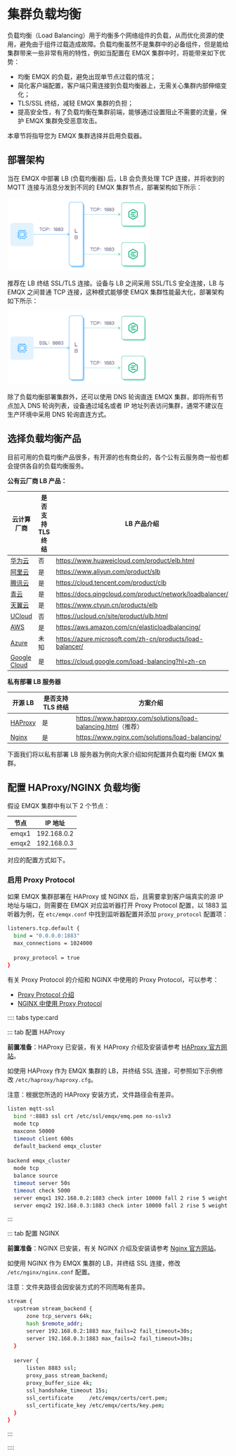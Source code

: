 # 集群负载均衡

负载均衡（Load Balancing）用于均衡多个网络组件的负载，从而优化资源的使用，避免由于组件过载造成故障。负载均衡虽然不是集群中的必备组件，但是能给集群带来一些非常有用的特性，例如当配置在 EMQX 集群中时，将能带来如下优势：

- 均衡 EMQX 的负载，避免出现单节点过载的情况；
- 简化客户端配置，客户端只需连接到负载均衡器上，无需关心集群内部伸缩变化；
- TLS/SSL 终结，减轻 EMQX 集群的负担；
- 提高安全性，有了负载均衡在集群前端，能够通过设置阻止不需要的流量，保护 EMQX 集群免受恶意攻击。

本章节将指导您为 EMQX 集群选择并启用负载器。

## 部署架构

当在 EMQX 中部署  LB (负载均衡器) 后，LB 会负责处理 TCP 连接，并将收到的 MQTT 连接与消息分发到不同的 EMQX 集群节点，部署架构如下所示：

<img src="./assets/lb_2.png" alt="EMQX TCP 负载均衡部署" style="zoom:33%;" />



推荐在 LB 终结 SSL/TLS 连接。设备与 LB 之间采用 SSL/TLS 安全连接，LB 与 EMQX 之间普通 TCP 连接，这种模式能够使 EMQX 集群性能最大化，部署架构如下所示：

<img src="./assets/lb_3.png" alt="EMQX 负载均衡终结 TLS 部署" style="zoom:33%;" />

除了负载均衡部署集群外，还可以使用 DNS 轮询直连 EMQX 集群，即将所有节点加入 DNS 轮询列表，设备通过域名或者 IP 地址列表访问集群，通常不建议在生产环境中采用 DNS 轮询直连方式。

## 选择负载均衡产品

目前可用的负载均衡产品很多，有开源的也有商业的，各个公有云服务商一般也都会提供各自的负载均衡服务。

**公有云厂商 LB 产品：**

| 云计算厂商                                | 是否支持 TLS 终结 | LB 产品介绍                                                 |
| ----------------------------------------- | ----------------- | ----------------------------------------------------------- |
| [华为云](https://www.huaweicloud.com)     | 否                | <https://www.huaweicloud.com/product/elb.html>              |
| [阿里云](https://www.aliyun.com)          | 是                | <https://www.aliyun.com/product/slb>                        |
| [腾讯云](https://cloud.tencent.com)       | 是                | <https://cloud.tencent.com/product/clb>                     |
| [青云](https://qingcloud.com)             | 是                | <https://docs.qingcloud.com/product/network/loadbalancer/>  |
| [天翼云](https://www.ctyun.cn)            | 是                | <https://www.ctyun.cn/products/elb>                         |
| [UCloud](https://ucloud.cn)               | 否                | <https://ucloud.cn/site/product/ulb.html>                   |
| [AWS](https://aws.amazon.com)             | 是                | <https://aws.amazon.com/cn/elasticloadbalancing/>           |
| [Azure](https://azure.microsoft.com)      | 未知              | <https://azure.microsoft.com/zh-cn/products/load-balancer/> |
| [Google Cloud](https://cloud.google.com/) | 是                | <https://cloud.google.com/load-balancing?hl=zh-cn>          |

**私有部署 LB 服务器**

| 开源 LB                            | 是否支持 TLS 终结 | 方案介绍                                                        |
| ---------------------------------- | ----------------- | --------------------------------------------------------------- |
| [HAProxy](https://www.haproxy.org) | 是                | <https://www.haproxy.com/solutions/load-balancing.html>（推荐） |
| [Nginx](https://www.nginx.com)     | 是                | <https://www.nginx.com/solutions/load-balancing/>               |

下面我们将以私有部署 LB 服务器为例向大家介绍如何配置并负载均衡 EMQX 集群。

## 配置 HAProxy/NGINX 负载均衡

假设 EMQX 集群中有以下 2 个节点：

| 节点  | IP 地址     |
| ----- | ----------- |
| emqx1 | 192.168.0.2 |
| emqx2 | 192.168.0.3 |

对应的配置方式如下。

### 启用 Proxy Protocol

如果 EMQX 集群部署在 HAProxy 或 NGINX 后，且需要拿到客户端真实的源 IP 地址与端口，则需要在 EMQX 对应监听器打开 Proxy Protocol 配置，以 1883 监听器为例，在 `etc/emqx.conf` 中找到监听器配置并添加 `proxy_protocol` 配置项：

```bash
listeners.tcp.default {
  bind = "0.0.0.0:1883"
  max_connections = 1024000

  proxy_protocol = true
}
```

有关 Proxy Protocol 的介绍和 NGINX 中使用的 Proxy Protocol，可以参考：

- [Proxy Protocol 介绍](https://www.haproxy.com/blog/haproxy/proxy-protocol)
- [NGINX 中使用 Proxy Protocol](https://docs.nginx.com/nginx/admin-guide/load-balancer/using-proxy-protocol/)

:::: tabs type:card

::: tab 配置 HAProxy

**前置准备**：HAProxy 已安装，有关 HAProxy 介绍及安装请参考 [HAProxy 官方网站](http://www.haproxy.org/)。

如使用 HAProxy 作为 EMQX 集群的 LB，并终结 SSL 连接，可参照如下示例修改 `/etc/haproxy/haproxy.cfg`。

注意：根据您所选的 HAProxy 安装方式，文件路径会有差异。

```bash
listen mqtt-ssl
  bind *:8883 ssl crt /etc/ssl/emqx/emq.pem no-sslv3
  mode tcp
  maxconn 50000
  timeout client 600s
  default_backend emqx_cluster

backend emqx_cluster
  mode tcp
  balance source
  timeout server 50s
  timeout check 5000
  server emqx1 192.168.0.2:1883 check inter 10000 fall 2 rise 5 weight 1
  server emqx2 192.168.0.3:1883 check inter 10000 fall 2 rise 5 weight 1
```

:::

::: tab 配置 NGINX

**前置准备**：NGINX 已安装，有关 NGINX 介绍及安装请参考 [Nginx 官方网站](https://www.nginx.com/)。

如使用 NGINX 作为 EMQX 集群的 LB，并终结 SSL 连接，修改 `/etc/nginx/nginx.conf` 配置。

注意：文件夹路径会因安装方式的不同而略有差异。

```bash
stream {
  upstream stream_backend {
      zone tcp_servers 64k;
      hash $remote_addr;
      server 192.168.0.2:1883 max_fails=2 fail_timeout=30s;
      server 192.168.0.3:1883 max_fails=2 fail_timeout=30s;
  }

  server {
      listen 8883 ssl;
      proxy_pass stream_backend;
      proxy_buffer_size 4k;
      ssl_handshake_timeout 15s;
      ssl_certificate     /etc/emqx/certs/cert.pem;
      ssl_certificate_key /etc/emqx/certs/key.pem;
  }
}
```

:::

::::
